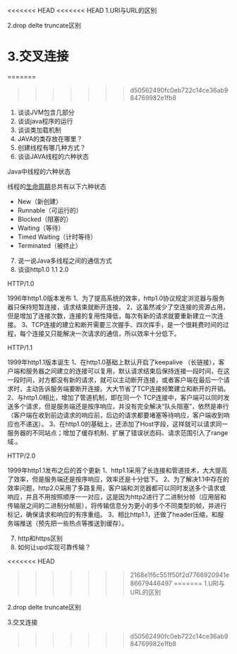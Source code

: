 <<<<<<< HEAD
<<<<<<< HEAD
1.URI与URL的区别

2.drop delte truncate区别

3.交叉连接
=======
=======
>>>>>>> d50562490fc0eb722c14ce36ab984769982e1fb8
1. 谈谈JVM包含几部分
2. 谈谈java程序的运行
3. 谈谈类加载机制
4. JAVA的类存放在哪里？
5. 创建线程有哪几种方式？
6. 谈谈JAVA线程的六种状态

Java中线程的六种状态

线程的[生命周期](https://so.csdn.net/so/search?q=生命周期&spm=1001.2101.3001.7020)总共有以下六种状态

- New（新创建）
- Runnable（可运行的）
- Blocked（阻塞的）
- Waiting（等待）
- Timed Waiting（计时等待）
- Terminated（被终止）

7.  说一说Java多线程之间的通信方式
8. 谈谈http1.0 1.1 2.0

HTTP/1.0

1996年http1.0版本发布
1、为了提高系统的效率，http1.0协议规定浏览器与服务器只保持短暂连接，请求结束就断开连接。
2、这虽然减少了空连接的资源占用，但是增加了连接次数，连接的复用性降低，每次有新的请求就要重新建立一次连接。
3、TCP连接的建立和断开需要三次握手、四次挥手，是一个很耗费时间的过程，每个连接又只能解决一次请求的通信，所以效率十分低下。

HTTP/1.1

1999年http1.1版本诞生
1、在http1.0基础上默认开启了keepalive （长链接），客户端和服务器之间建立的连接可以复用，默认请求结束后保持连接一段时间，在这一段时间，对方都没有新的请求，就可以主动断开连接，或者客户端在最后一个请求时，主动告诉服务端要断开连接。大大节省了TCP连接频繁建立和断开的开销。
2、与http1.0相比，增加了管道机制，即在同一个 TCP连接中，客户端可以同时发送多个请求，但是服务端还是按序响应，并没有完全解决“队头阻塞”，依然是串行（客户端在收到前边请求的响应前，后边的请求都要堵塞等待响应，客户端收到响应也不递送）。
3、在http1.0的基础上，还添加了Host字段，这样就可以请求同一服务器的不同站点；增加了缓存机制、扩展了错误状态码、请求范围引入了range域.。

HTTP/2.0

1999年http1.1发布之后的首个更新
1、http1.1采用了长连接和管道技术，大大提高了效率，但是服务端还是按序响应，效率还是十分低下。
2、为了解决1.1中存在的效率问题，http2.0采用了多路复用，客户端和浏览器都可以同时发送多个请求或响应，并且不用按照顺序一一对应，这是因为http2进行了二进制分帧（应用层和传输层之间的二进制分帧层），将传输信息分为更小的多个不同类型的帧，并进行标记，确保请求和响应的有序重组。
3、相比http1.1，还做了header压缩，和服务端推送（预先把一些热点等推送到缓存）。

7. http和https区别
8. 如何让upd实现可靠传输？


<<<<<<< HEAD

>>>>>>> 2168e1f6c551f50f2d7766920941e86679446497
=======
1.URI与URL的区别

2.drop delte truncate区别

3.交叉连接
>>>>>>> d50562490fc0eb722c14ce36ab984769982e1fb8
